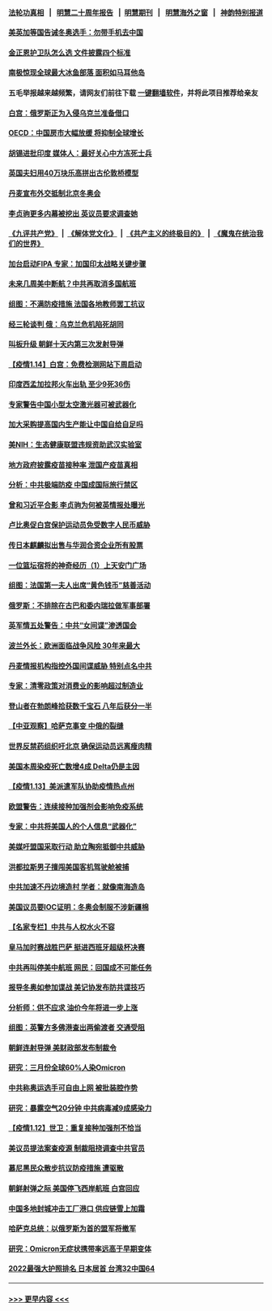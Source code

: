 #### [法轮功真相](https://github.com/gfw-breaker/truth/blob/master/README.md?t=0) &nbsp;&nbsp;|&nbsp;&nbsp; [明慧二十周年报告](https://github.com/gfw-breaker/mh-reports/blob/master/README.md?t=0) &nbsp;&nbsp;|&nbsp;&nbsp;[明慧期刊](https://github.com/gfw-breaker/mh-qikan) &nbsp;&nbsp;|&nbsp;&nbsp; [明慧海外之窗](https://github.com/gfw-breaker/mh-news/blob/master/README.md?t=0) &nbsp;&nbsp;|&nbsp;&nbsp; [神韵特别报道](https://github.com/gfw-breaker/mh-news/blob/master/shenyun.md?t=0)
#### [美英加等国告诫冬奥选手：勿带手机去中国](../pages/nsc418/n13505675.md?t=01151101) 
#### [金正恩护卫队怎么选 文件披露四个标准](../pages/nsc418/n13505557.md?t=01151101) 
#### [南极惊现全球最大冰鱼部落 面积如马耳他岛](../pages/nsc418/n13505165.md?t=01151101) 
#### 五毛举报越来越频繁，请网友们前往下载 [一键翻墙软件](https://github.com/gfw-breaker/ssr-accounts)，并将此项目推荐给亲友
#### [白宫：俄罗斯正为入侵乌克兰准备借口](../pages/nsc418/n13505287.md?t=01151101) 
#### [OECD：中国房市大幅放缓 将抑制全球增长](../pages/nsc418/n13505456.md?t=01151101) 
#### [胡锡进批印度 媒体人：最好关心中方冻死士兵](../pages/nsc418/n13505106.md?t=01151101) 
#### [英国夫妇用40万块乐高拼出古伦敦桥模型](../pages/nsc418/n13504398.md?t=01151101) 
#### [丹麦宣布外交抵制北京冬奥会](../pages/nsc418/n13505388.md?t=01151101) 
#### [李贞驹更多内幕被挖出 英议员要求调查她](../pages/nsc418/n13505251.md?t=01151101) 
#### [《九评共产党》](https://github.com/begood0513/9ping.md/blob/master/README.md) &nbsp;|&nbsp; [《解体党文化》](../../../../jtdwh.md/blob/master/README.md)  &nbsp;|&nbsp; [《共产主义的终极目的》](../../../../gczydzjmd.md/blob/master/README.md) &nbsp;|&nbsp; [《魔鬼在统治我们的世界》](../../../../mgztzwmdsj.md/blob/master/README.md) 
#### [加台启动FIPA 专家：加国印太战略关键步骤](../pages/nsc418/n13505229.md?t=01151101) 
#### [未来几周美中断航？中共再取消多国航班](../pages/nsc418/n13504944.md?t=01151101) 
#### [组图：不满防疫措施 法国各地教师罢工抗议](../pages/nsc418/n13504880.md?t=01151101) 
#### [经三轮谈判 俄：乌克兰危机陷死胡同](../pages/nsc418/n13504746.md?t=01151101) 
#### [叫板升级 朝鲜十天内第三次发射导弹](../pages/nsc418/n13504585.md?t=01151101) 
#### [【疫情1.14】白宫：免费检测网站下周启动](../pages/nsc418/n13504402.md?t=01151101) 
#### [印度西孟加拉邦火车出轨 至少9死36伤](../pages/nsc418/n13504183.md?t=01151101) 
#### [专家警告中国小型太空激光器可被武器化](../pages/nsc418/n13503986.md?t=01151101) 
#### [加大采购提高国内生产能让中国自给自足吗](../pages/nsc418/n13503136.md?t=01151101) 
#### [美NIH：生态健康联盟违规资助武汉实验室](../pages/nsc418/n13503278.md?t=01151101) 
#### [地方政府披露疫苗接种率 泄国产疫苗真相](../pages/nsc418/n13501437.md?t=01151101) 
#### [分析：中共极端防疫 中国成国际旅行禁区](../pages/nsc418/n13503262.md?t=01151101) 
#### [曾和习近平合影 李贞驹为何被英情报处曝光](../pages/nsc418/n13502906.md?t=01151101) 
#### [卢比奥促白宫保护运动员免受数字人民币威胁](../pages/nsc418/n13502902.md?t=01151101) 
#### [传日本麒麟拟出售与华润合资企业所有股票](../pages/nsc418/n13502836.md?t=01151101) 
#### [一位篮坛宿将的神奇经历（1）上天安门广场](../pages/nsc418/n13010938.md?t=01151101) 
#### [组图：法国第一夫人出席“黄色钱币”慈善活动](../pages/nsc418/n13502042.md?t=01151101) 
#### [俄罗斯：不排除在古巴和委内瑞拉做军事部署](../pages/nsc418/n13502670.md?t=01151101) 
#### [英军情五处警告：中共“女间谍”渗透国会](../pages/nsc418/n13502695.md?t=01151101) 
#### [波兰外长：欧洲面临战争风险 30年来最大](../pages/nsc418/n13502361.md?t=01151101) 
#### [丹麦情报机构指控外国间谍威胁 特别点名中共](../pages/nsc418/n13502378.md?t=01151101) 
#### [专家：清零政策对消费业的影响超过制造业](../pages/nsc418/n13502392.md?t=01151101) 
#### [登山者在勃朗峰拾获数千宝石 八年后获分一半](../pages/nsc418/n13501765.md?t=01151101) 
#### [【中亚观察】哈萨克事变 中俄的裂缝](../pages/nsc418/n13501965.md?t=01151101) 
#### [世界反禁药组织吁北京 确保运动员远离瘦肉精](../pages/nsc418/n13502127.md?t=01151101) 
#### [美国本周染疫死亡数增4成 Delta仍是主因](../pages/nsc418/n13502122.md?t=01151101) 
#### [【疫情1.13】美派遣军队协助疫情热点州](../pages/nsc418/n13501901.md?t=01151101) 
#### [欧盟警告：连续接种加强剂会影响免疫系统](../pages/nsc418/n13501812.md?t=01151101) 
#### [专家：中共将美国人的个人信息“武器化”](../pages/nsc418/n13500847.md?t=01151101) 
#### [美媒吁盟国采取行动 助立陶宛抵御中共威胁](../pages/nsc418/n13501453.md?t=01151101) 
#### [洪都拉斯男子擅闯美国客机驾驶舱被捕](../pages/nsc418/n13501231.md?t=01151101) 
#### [中共加速不丹边境造村 学者：就像南海造岛](../pages/nsc418/n13501154.md?t=01151101) 
#### [美国议员要IOC证明：冬奥会制服不涉新疆棉](../pages/nsc418/n13500561.md?t=01151101) 
#### [【名家专栏】中共与人权水火不容](../pages/nsc418/n13500019.md?t=01151101) 
#### [皇马加时赛战胜巴萨 挺进西班牙超级杯决赛](../pages/nsc418/n13500733.md?t=01151101) 
#### [中共再叫停美中航班 网民：回国成不可能任务](../pages/nsc418/n13500431.md?t=01151101) 
#### [报导冬奥如参加谍战 美记协发布防共谍技巧](../pages/nsc418/n13500515.md?t=01151101) 
#### [分析师：供不应求 油价今年将进一步上涨](../pages/nsc418/n13500330.md?t=01151101) 
#### [组图：英警方多佛港查出两偷渡者 交通受阻](../pages/nsc418/n13499960.md?t=01151101) 
#### [朝鲜连射导弹 美财政部发布制裁令](../pages/nsc418/n13500265.md?t=01151101) 
#### [研究：三月份全球60%人染Omicron](../pages/nsc418/n13499787.md?t=01151101) 
#### [中共称奥运选手可自由上网 被批装腔作势](../pages/nsc418/n13500058.md?t=01151101) 
#### [研究：暴露空气20分钟 中共病毒减9成感染力](../pages/nsc418/n13499811.md?t=01151101) 
#### [【疫情1.12】世卫：重复接种加强剂不恰当](../pages/nsc418/n13499338.md?t=01151101) 
#### [美议员提法案查疫源 制裁阻挠调查中共官员](../pages/nsc418/n13498929.md?t=01151101) 
#### [慕尼黑民众散步抗议防疫措施  遭驱散](../pages/nsc418/n13497649.md?t=01151101) 
#### [朝鲜射弹之际 美国停飞西岸航班 白宫回应](../pages/nsc418/n13498676.md?t=01151101) 
#### [中国多地封城冲击工厂港口 供应链雪上加霜](../pages/nsc418/n13498142.md?t=01151101) 
#### [哈萨克总统：以俄罗斯为首的盟军将撤军](../pages/nsc418/n13497950.md?t=01151101) 
#### [研究：Omicron无症状携带率远高于早期变体](../pages/nsc418/n13498280.md?t=01151101) 
#### [2022最强大护照排名 日本居首 台湾32中国64](../pages/nsc418/n13498038.md?t=01151101) 

----
#### [ >>> 更早内容 <<< ](../indexes/nsc418-earlier.md)
